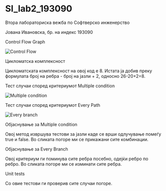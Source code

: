 # SI_lab2_193090

Втора лабораториска вежба по Софтверско инженерство 

Јована Ивановска, бр. на индекс 193090

Control Flow Graph 

![Control Flow](https://user-images.githubusercontent.com/79019353/119893367-8e852c00-bf3b-11eb-97b2-1af1400840f4.png)

Цикломатска комплексност 

Цикломатската комплексност на овој код е 8. Истата ја добив преку формулата број на ребра - број на јазли + 2, односно 26-20+2=8.

Тест случаи според критериумот Multiple condition

![Multiple condition](https://user-images.githubusercontent.com/79019353/119894841-65659b00-bf3d-11eb-8c99-76e96a03d743.png)

Тест случаи според критериумот Every Path

![Every branch](https://user-images.githubusercontent.com/79019353/119894948-8a5a0e00-bf3d-11eb-9b06-4ce5c15196bc.png)

Oбјаснување за Multiple condition

Oвој метод извршува тестови за јазли каде се врши одлучување помеѓу true и false. 
Во сликата погоре ми се прикажани сите комбинации.

Објаснување за Every Branch 

Овој критериум ги поминува сите ребра посебно, одејќи ребро по ребро. 
Во сликата погоре ми се изминати сите ребра.

Unit tests 

Со овие тестови ги проверив сите случаи погоре.






